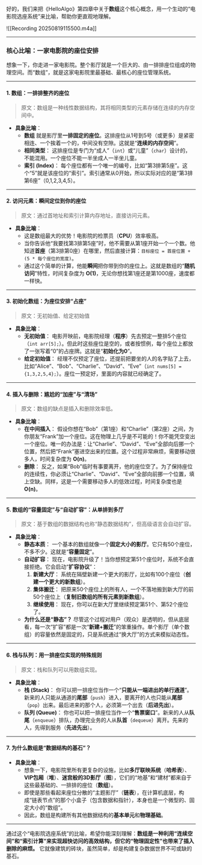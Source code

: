 好的，我们来把《HelloAlgo》第四章中关于**数组**这个核心概念，用一个生动的“电影院选座系统”来比喻，帮助你更直观地理解。

![[Recording 20250819115500.m4a]]

---

### **核心比喻：一家电影院的座位安排**

想象一下，你走进一家电影院。整个影厅就是一个巨大的、由一排排座位组成的物理空间。而“数组”，就是这家电影院里最基础、最核心的座位管理系统。

---

#### **1. 数组：一排排整齐的座位**

> 原文：数组是一种线性数据结构，其将相同类型的元素存储在连续的内存空间中。

*   **具象比喻**：
    *   **数组** 就是影厅里**一排固定的座位**。这排座位从1号到5号（或更多）是紧密相连、一个挨着一个的，中间没有空隙。这就是“**连续的内存空间**”。
    *   **相同类型**： 这排座位是专门为“成人”（`int`）或“儿童”（`char`）设计的，不能混用。一个座位不能一半坐成人一半坐儿童。
    *   **索引 (Index)**： 每个座位都有一个唯一的编号，比如“第3排第5座”。这个“5”就是该座位的“索引”。索引通常从0开始，所以实际对应的是“第3排第6座”（0,1,2,3,4,5）。

---

#### **2. 访问元素：瞬间定位到你的座位**

> 原文：通过首地址和索引计算内存地址，直接访问元素。

*   **具象比喻**：
    *   这是数组最大的优势！电影院的检票员（**CPU**）效率极高。
    *   当你告诉他“我要找第3排第5座”时，他不需要从第1座开始一个一个数。他知道**首座**（第3排第0座）在哪里，然后直接计算：`目标座位 = 首座位置 + (5 * 每个座位的宽度)`。
    *   通过这个简单的计算，他能**瞬间**把你带到你的座位上。这就是数组的“**随机访问**”特性，时间复杂度为 **O(1)**，无论你想找第1座还是第1000座，速度都一样快。

---

#### **3. 初始化数组：为座位安排“占座”**

> 原文：无初始值、给定初始值

*   **具象比喻**：
    *   **无初始值**： 电影开映前，电影院经理（**程序**）先去预定一整排5个座位（`int arr[5];`）。但此时这些座位是空的，或者按惯例，每个座位上都放了一张写着“0”的占座牌。这就是“**初始化为0**”。
    *   **给定初始值**： 经理不仅预定了座位，还提前把要坐的人的名字贴了上去，比如“Alice”、“Bob”、“Charlie”、“David”、“Eve”（`int nums[5] = {1,3,2,5,4};`）。座位一预定好，里面的内容就已经确定了。

---

#### **4. 插入与删除：尴尬的“加座”与“清场”**

> 原文：数组的缺点是插入和删除效率低。

*   **具象比喻**：
    *   **在中间插入**： 假设你想在“Bob”（第1座）和“Charlie”（第2座）之间，为你朋友“Frank”加一个座位。这在物理上几乎是不可能的！你不能凭空变出一个座位。唯一的办法是：让“Charlie”、“David”、“Eve”全部向后挪一个位置，然后把“Frank”塞进空出来的位置。这个过程非常麻烦，需要移动很多人，时间复杂度为 **O(n)**。
    *   **删除**： 反之，如果“Bob”临时有事要离开，他的座位空了。为了保持座位的连续性，你必须让“Charlie”、“David”、“Eve”全部向前挪一个位置，填上空缺。同样，这是一个需要移动多人的低效过程，时间复杂度也是 **O(n)**。

---

#### **5. 数组的“容量固定”与“自动扩容”：从单排到多厅**

> 原文：基于数组的数据结构也称“静态数据结构”，但高级语言会自动扩容。

*   **具象比喻**：
    *   **静态本质**： 一个基本的数组就像一个**固定大小的影厅**。它只有50个座位，不多不少。这就是“**容量固定**”。
    *   **自动扩容**： 现在，电影院升级了！当你想预定第51个座位时，系统不会直接拒绝。它会启动“**扩容协议**”：
        1.  **新建大厅**： 系统在隔壁新建一个更大的影厅，比如有100个座位（**创建一个更大的新数组**）。
        2.  **集体搬迁**： 把原来50个座位上的所有人，一个不落地搬到新大厅的前50个座位上（**复制旧数组的所有元素到新数组**）。
        3.  **继续使用**： 现在，你可以在新大厅里继续预定第51个、第52个座位了。
    *   **为什么还是“静态”？** 尽管这个过程对用户（观众）是透明的，但从底层看，每一次“扩容”都是一次“**新建+搬迁**”的笨重操作。单个影厅（单个数组）的容量依然是固定的，只是系统通过“换大厅”的方式来模拟动态性。

---

#### **6. 栈与队列：用一排座位实现的特殊规则**

> 原文：栈和队列可以用数组实现。

*   **具象比喻**：
    *   **栈 (Stack)**： 你可以把一排座位当作一个“**只能从一端进出的单行通道**”。新来的人只能从通道的**尾部**（`push`）进入，要离开的人也只能从**尾部**（`pop`）出来。最后进来的那个人，必须第一个出去（**后进先出**）。
    *   **队列 (Queue)**： 你也可以把一排座位当作一个“**售票窗口**”。新来的人从**队尾**（`enqueue`）排队，办理完业务的人从**队首**（`dequeue`）离开。先来的人，先得到服务（**先进先出**）。

---

#### **7. 为什么数组是“数据结构的基石”？**

*   **具象比喻**：
    *   想象一下，电影院里所有更复杂的设施，比如**多厅联映系统**（**哈希表**）、**VIP包厢**（**堆**）、**迷宫般的3D影厅**（**图**），它们的“地基”和“建材”都来自于这些最基础的、一排排的座位（**数组**）。
    *   即使是那些看起来座位分散的“主题影厅”（**链表**），在计算机底层，构成“链表节点”的那个小盒子（包含数据和指针），本身也是一个微型的、固定大小的“数组”。
    *   因此，数组是构建所有其他数据结构的**基本单元**和**物理基础**。

---

通过这个“电影院选座系统”的比喻，希望你能深刻理解：**数组是一种利用“连续空间”和“索引计算”来实现超快访问的高效结构，但它的“物理固定性”也带来了插入删除的麻烦。** 它就像建筑的砖块，虽然简单，却是构建复杂数据世界不可或缺的基石。